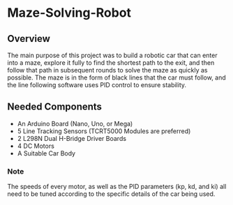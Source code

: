 # Maze-Solving-Robot
## Overview
The main purpose of this project was to build a robotic car that can enter into a maze, explore it fully to find the shortest path to the exit, and then follow that path in subsequent rounds to solve the maze as quickly as possible. The maze is in the form of black lines that the car must follow, and the line following software uses PID control to ensure stability.
## Needed Components
* An Arduino Board (Nano, Uno, or Mega)
* 5 Line Tracking Sensors (TCRT5000 Modules are preferred)
* 2 L298N Dual H-Bridge Driver Boards
* 4 DC Motors
* A Suitable Car Body
### Note
The speeds of every motor, as well as the PID parameters (kp, kd, and ki) all need to be tuned according to the specific details of the car being used.
